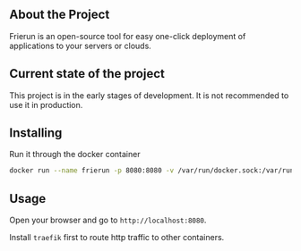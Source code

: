 ﻿## About the Project

Frierun is an open-source tool for easy one-click deployment of applications to your servers or clouds.

## Current state of the project

This project is in the early stages of development. It is not recommended to use it in production.

## Installing

Run it through the docker container

```bash
docker run --name frierun -p 8080:8080 -v /var/run/docker.sock:/var/run/docker.sock ghcr.io/frierun/frierun:main
```

## Usage

Open your browser and go to `http://localhost:8080`.

Install `traefik` first to route http traffic to other containers.
